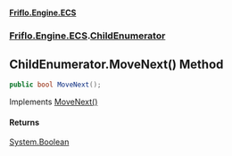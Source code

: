 #### [Friflo.Engine.ECS](index.md#'index')
### [Friflo.Engine.ECS](Friflo.Engine.ECS.md#'Friflo.Engine.ECS').[ChildEnumerator](ChildEnumerator.md#'Friflo.Engine.ECS.ChildEnumerator')

## ChildEnumerator.MoveNext() Method

```csharp
public bool MoveNext();
```

Implements [MoveNext()](https://docs.microsoft.com/en-us/dotnet/api/System.Collections.IEnumerator.MoveNext#'System.Collections.IEnumerator.MoveNext')

#### Returns
[System.Boolean](https://docs.microsoft.com/en-us/dotnet/api/System.Boolean#'System.Boolean')